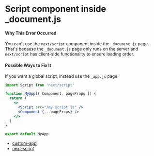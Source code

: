 # Script component inside \_document.js

#### Why This Error Occurred

You can't use the `next/script` component inside the `_document.js` page. That's because the `_document.js` page only runs on the server and `next/script` has client-side functionality to ensure loading order.

#### Possible Ways to Fix It

If you want a global script, instead use the `_app.js` page.

```jsx
import Script from 'next/script'

function MyApp({ Component, pageProps }) {
  return (
    <>
      <Script src="/my-script.js" />
      <Component {...pageProps} />
    </>
  )
}

export default MyApp
```

- [custom-app](https://nextjs.org/docs/basic-features/custom-app)
- [next-script](https://nextjs.org/docs/basic-features/script#usage)
